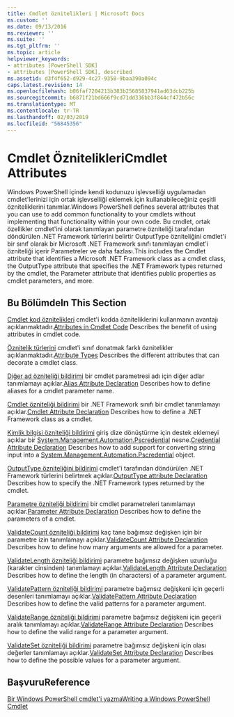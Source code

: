 ```yaml
---
title: Cmdlet öznitelikleri | Microsoft Docs
ms.custom: ''
ms.date: 09/13/2016
ms.reviewer: ''
ms.suite: ''
ms.tgt_pltfrm: ''
ms.topic: article
helpviewer_keywords:
- attributes [PowerShell SDK]
- attributes [PowerShell SDK], described
ms.assetid: d3f4f652-d929-4c27-9358-9baa390a094c
caps.latest.revision: 14
ms.openlocfilehash: b06faf7204213b383b25685837941ad63dcb225b
ms.sourcegitcommit: b6871f21bd666f9cd71dd336bb3f844cf472b56c
ms.translationtype: MT
ms.contentlocale: tr-TR
ms.lasthandoff: 02/03/2019
ms.locfileid: "56845356"
---
```

# <a name="cmdlet-attributes"></a><span data-ttu-id="25544-102">Cmdlet Öznitelikleri</span><span class="sxs-lookup"><span data-stu-id="25544-102">Cmdlet Attributes</span></span>

<span data-ttu-id="25544-103">Windows PowerShell içinde kendi kodunuzu işlevselliği uygulamadan cmdlet'lerinizi için ortak işlevselliği eklemek için kullanabileceğiniz çeşitli özniteliklerini tanımlar.</span><span class="sxs-lookup"><span data-stu-id="25544-103">Windows PowerShell defines several attributes that you can use to add common functionality to your cmdlets without implementing that functionality within your own code.</span></span> <span data-ttu-id="25544-104">Bu cmdlet, ortak özellikler cmdlet'ini olarak tanımlayan parametre özniteliği tarafından döndürülen .NET Framework türlerini belirtir OutputType özniteliğini cmdlet'i bir sınıf olarak bir Microsoft .NET Framework sınıfı tanımlayan cmdlet'i özniteliği içerir Parametreler ve daha fazlası.</span><span class="sxs-lookup"><span data-stu-id="25544-104">This includes the Cmdlet attribute that identifies a Microsoft .NET Framework class as a cmdlet class, the OutputType attribute that specifies the .NET Framework types returned by the cmdlet, the Parameter attribute that identifies public properties as cmdlet parameters, and more.</span></span>

## <a name="in-this-section"></a><span data-ttu-id="25544-105">Bu Bölümde</span><span class="sxs-lookup"><span data-stu-id="25544-105">In This Section</span></span>

<span data-ttu-id="25544-106">[Cmdlet kod öznitelikleri](./attributes-in-cmdlet-code.md) cmdlet'i kodda özniteliklerini kullanmanın avantajı açıklanmaktadır.</span><span class="sxs-lookup"><span data-stu-id="25544-106">[Attributes in Cmdlet Code](./attributes-in-cmdlet-code.md) Describes the benefit of using attributes in cmdlet code.</span></span>

<span data-ttu-id="25544-107">[Öznitelik türlerini](./attribute-types.md) cmdlet'i sınıf donatmak farklı öznitelikler açıklanmaktadır.</span><span class="sxs-lookup"><span data-stu-id="25544-107">[Attribute Types](./attribute-types.md) Describes the different attributes that can decorate a cmdlet class.</span></span>

<span data-ttu-id="25544-108">[Diğer ad özniteliği bildirimi](./alias-attribute-declaration.md) bir cmdlet parametresi adı için diğer adlar tanımlamayı açıklar.</span><span class="sxs-lookup"><span data-stu-id="25544-108">[Alias Attribute Declaration](./alias-attribute-declaration.md) Describes how to define aliases for a cmdlet parameter name.</span></span>

<span data-ttu-id="25544-109">[Cmdlet özniteliği bildirimi](./cmdlet-attribute-declaration.md) bir .NET Framework sınıfı bir cmdlet tanımlamayı açıklar.</span><span class="sxs-lookup"><span data-stu-id="25544-109">[Cmdlet Attribute Declaration](./cmdlet-attribute-declaration.md) Describes how to define a .NET Framework class as a cmdlet.</span></span>

<span data-ttu-id="25544-110">[Kimlik bilgisi özniteliği bildirimi](./credential-attribute-declaration.md) giriş dize dönüştürme için destek eklemeyi açıklar bir [System.Management.Automation.Pscredential](/dotnet/api/System.Management.Automation.PSCredential) nesne.</span><span class="sxs-lookup"><span data-stu-id="25544-110">[Credential Attribute Declaration](./credential-attribute-declaration.md) Describes how to add support for converting string input into a [System.Management.Automation.Pscredential](/dotnet/api/System.Management.Automation.PSCredential) object.</span></span>

<span data-ttu-id="25544-111">[OutputType özniteliğini bildirimi](./outputtype-attribute-declaration.md) cmdlet'i tarafından döndürülen .NET Framework türlerini belirtmek açıklar.</span><span class="sxs-lookup"><span data-stu-id="25544-111">[OutputType attribute Declaration](./outputtype-attribute-declaration.md) Describes how to specify the .NET Framework types returned by the cmdlet.</span></span>

<span data-ttu-id="25544-112">[Parametre özniteliği bildirimi](./parameter-attribute-declaration.md) bir cmdlet parametreleri tanımlamayı açıklar.</span><span class="sxs-lookup"><span data-stu-id="25544-112">[Parameter Attribute Declaration](./parameter-attribute-declaration.md) Describes how to define the parameters of a cmdlet.</span></span>

<span data-ttu-id="25544-113">[ValidateCount özniteliği bildirimi](./validatecount-attribute-declaration.md) kaç tane bağımsız değişken için bir parametre izin tanımlamayı açıklar.</span><span class="sxs-lookup"><span data-stu-id="25544-113">[ValidateCount Attribute Declaration](./validatecount-attribute-declaration.md) Describes how to define how many arguments are allowed for a parameter.</span></span>

<span data-ttu-id="25544-114">[ValidateLength özniteliği bildirimi](./validatelength-attribute-declaration.md) parametre bağımsız değişken uzunluğu (karakter cinsinden) tanımlamayı açıklar.</span><span class="sxs-lookup"><span data-stu-id="25544-114">[ValidateLength Attribute Declaration](./validatelength-attribute-declaration.md) Describes how to define the length (in characters) of a parameter argument.</span></span>

<span data-ttu-id="25544-115">[ValidatePattern özniteliği bildirimi](./validatepattern-attribute-declaration.md) parametre bağımsız değişkeni için geçerli desenleri tanımlamayı açıklar.</span><span class="sxs-lookup"><span data-stu-id="25544-115">[ValidatePattern Attribute Declaration](./validatepattern-attribute-declaration.md) Describes how to define the valid patterns for a parameter argument.</span></span>

<span data-ttu-id="25544-116">[ValidateRange özniteliği bildirimi](./validaterange-attribute-declaration.md) parametre bağımsız değişkeni için geçerli aralık tanımlamayı açıklar.</span><span class="sxs-lookup"><span data-stu-id="25544-116">[ValidateRange Attribute Declaration](./validaterange-attribute-declaration.md) Describes how to define the valid range for a parameter argument.</span></span>

<span data-ttu-id="25544-117">[ValidateSet özniteliği bildirimi](./validateset-attribute-declaration.md) parametre bağımsız değişkeni için olası değerler tanımlamayı açıklar.</span><span class="sxs-lookup"><span data-stu-id="25544-117">[ValidateSet Attribute Declaration](./validateset-attribute-declaration.md) Describes how to define the possible values for a parameter argument.</span></span>

## <a name="reference"></a><span data-ttu-id="25544-118">Başvuru</span><span class="sxs-lookup"><span data-stu-id="25544-118">Reference</span></span>

[<span data-ttu-id="25544-119">Bir Windows PowerShell cmdlet'i yazma</span><span class="sxs-lookup"><span data-stu-id="25544-119">Writing a Windows PowerShell Cmdlet</span></span>](./writing-a-windows-powershell-cmdlet.md)
